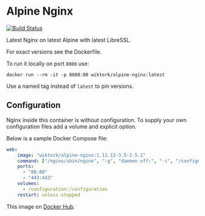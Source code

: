 # Alpine Nginx

[![Build Status](https://travis-ci.org/wiktor-k/alpine-nginx.svg?branch=master)](https://travis-ci.org/wiktor-k/alpine-nginx)

Latest Nginx on latest Alpine with latest LibreSSL.

For exact versions see the Dockerfile.

To run it locally on port `8080` use:

    docker run --rm -it -p 8080:80 wiktork/alpine-nginx:latest

Use a named tag instead of `latest` to pin versions.

## Configuration

Nginx inside this container is without configuration.
To supply your own configuration files add a volume and explicit option.

Below is a sample Docker Compose file:

```yaml
web:
    image: "wiktork/alpine-nginx:1.11.12-3.5-2.5.1"
    command: ["/nginx/sbin/nginx", "-g", "daemon off;", "-c", "/configuration/nginx.conf"]
    ports:
      - "80:80"
      - "443:443"
    volumes:
      - /configuration:/configuration
    restart: unless-stopped
```

This image on [Docker Hub][HUB].

[HUB]: https://hub.docker.com/r/wiktork/alpine-nginx
